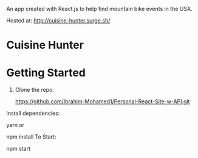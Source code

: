 An app created with React.js to help find mountain bike events in the USA.


Hosted at: http://cuisine-hunter.surge.sh/


# Cuisine Hunter

# Getting Started

1. Clone the repo:


    https://github.com/Ibrahim-Mohamed1/Personal-React-Site-w-API.git


Install dependencies:

yarn
or

npm install
To Start:

npm start
